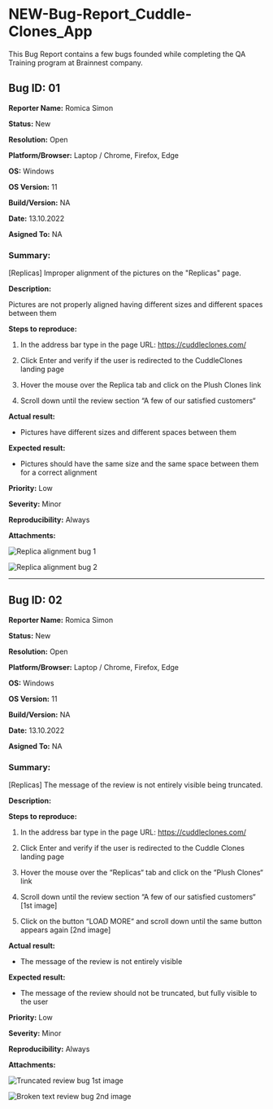 # NEW-Bug-Report_Cuddle-Clones_App
This Bug Report contains a few bugs founded while completing the QA Training program at Brainnest company.

## Bug ID: 01

**Reporter Name:** Romica Simon

**Status:** New

**Resolution:** Open

**Platform/Browser:** Laptop / Chrome, Firefox, Edge

**OS:** Windows

**OS Version:** 11

**Build/Version:** NA

**Date:** 13.10.2022

**Asigned To:** NA

### Summary:

[Replicas] Improper alignment of the pictures on the "Replicas" page.

**Description:**

Pictures are not properly aligned having different sizes and different spaces between them

**Steps to reproduce:**

1. In the address bar type in the page URL: https://cuddleclones.com/

2. Click Enter and verify if the user is redirected to the CuddleClones landing page

3. Hover the mouse over the Replica tab and click on the Plush Clones link

4. Scroll down until the review section “A few of our satisfied customers“ 

**Actual result:**
* Pictures have different sizes and different spaces between them

**Expected result:**
* Pictures should have the same size and the same space between them for a correct alignment

**Priority:** Low

**Severity:** Minor

**Reproducibility:** Always

**Attachments:**
    
![Replica alignment bug 1](https://user-images.githubusercontent.com/85682689/221357304-92e74fa4-132a-4570-bc9c-a6e0c4dcec3b.png)


![Replica alignment bug 2](https://user-images.githubusercontent.com/85682689/221357372-6273566f-795c-485e-94ae-92681fca8f55.png)



----------------------------------------------------------------------------



## Bug ID: 02

**Reporter Name:** Romica Simon

**Status:** New

**Resolution:** Open

**Platform/Browser:** Laptop / Chrome, Firefox, Edge

**OS:** Windows

**OS Version:** 11

**Build/Version:** NA

**Date:** 13.10.2022

**Asigned To:** NA

### Summary:

[Replicas] The message of the review is not entirely visible being truncated.

**Description:**

**Steps to reproduce:**

1. In the address bar type in the page URL: https://cuddleclones.com/

2. Click Enter and verify if the user is redirected to the Cuddle Clones landing page

3. Hover the mouse over the “Replicas“ tab and click on the “Plush Clones“ link

4. Scroll down until the review section “A few of our satisfied customers“ [1st image]

5. Click on the button “LOAD MORE“ and scroll down until the same button appears again [2nd image]


**Actual result:**
* The message of the review is not entirely visible

**Expected result:**
* The message of the review should not be truncated, but fully visible to the user

**Priority:** Low

**Severity:** Minor

**Reproducibility:** Always

**Attachments:**

![Truncated review bug 1st image](https://user-images.githubusercontent.com/85682689/221359585-a42664df-dc6e-4363-a56c-a06d41ae6f7b.png)

![Broken text review bug 2nd image](https://user-images.githubusercontent.com/85682689/221359600-8c68a21b-4702-407a-b0f9-185ac5c75699.png)




